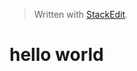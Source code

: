 


> Written with [StackEdit](https://stackedit.io/).
# hello world

<!--stackedit_data:
eyJoaXN0b3J5IjpbMjA5OTUyNzA0OV19
-->
